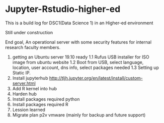 # Jupyter-Rstudio-higher-ed
This is a build log for DSC1(Data Science 1) in an Higher-ed environment

Still under construction

End goal, 
An operational server with some security features for internal research faculty members. 

1. getting an Ubuntu server 19.10 ready 
 1.1 Rufus USB installer for ISO image from ubuntu website 
 1.2 Boot from USB, select language, location, user account, dns info, select packages needed
 1.3 Setting up Static IP. 
2. Install jupyterhub 
http://tljh.jupyter.org/en/latest/install/custom-server.html 
3. Add R kernel into hub 
4. Harden hub 
5. Install packages required python 
6. Install packages required R 
7. Lession learned 
8. Migrate plan p2v vmware (mainly for backup and future support)




